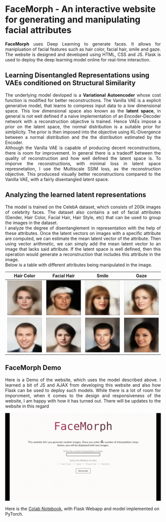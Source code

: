 # FaceMorph - An interactive website for generating and manipulating facial attributes
<p align="justify">
<b>FaceMorph</b> uses Deep Learning to generate faces. It allows for manipluation of facial features such as hair color, facial hair, smile and gaze. The website is designed and developed using HTML, CSS and JS. Flask is used to deploy the deep learning model online for real-time interaction. 
</p>

## Learning Disentangled Representations using VAEs conditioned on Structural Similarity 
<p align="justify">
The underlying model devloped is a <b>Variational Autoencoder</b> whose cost function is modified for better reconstructions. The Vanilla VAE is a explicit generative model, that learns to compress input data to a low dimensional space. This low dimensional space also known as the <b>latent space</b>, in general is not well defined if a naive implementation of an Encoder-Decoder network with a reconstruction objective is trained. Hence VAEs impose a prior on the latent space, the normal distribution is a suitable prior for simlplicity. The prior is then imposed into the objective using KL-Divergence between a normal distribution and the the distribution estimated by the Encoder.<br>Although the Vanilla VAE is capable of producing decent reconstructions, there is room for improvement. In general there is a tradeoff between the quality of reconstruction and how well defined the latent space is. To imporve the reconstructions, with minimal loss in latent space represnetation, I use the Multiscale SSIM loss, as the reconstruction objective. This producesd visually better reconstructions compared to the Vanilla VAE, with a fairly disentangled latent space.
</p>

## Analyzing the learned latent representations
<p align="justify">
The model is trained on the CelebA dataset, which consists of 200k images of celebrity faces. The dataset also contains a set of facial attributes (Gender, Hair Color, Facial Hair, Hair Style, etc) that can be used to group the images in the dataset.<br>I analyze the degree of disentanglement in representation with the help of these attributes. Once the latent vectors on images with a specific attribute are computed, we can estimate the mean latent vector of the attribute. Then using vector arithmetic, we can simply add the mean latent vector to an image that lacks said attribute. If the latent space is well defined, then this operation would generate a reconstruction that includes this attribute in the image.<br> Below is a table with different attributes being manipulated in the image.
</p>

|                Hair Color           |       Facial Hair       |          Smile          |           Gaze           |
|:-----------------------------------:|:-----------------------:|:-----------------------:|:------------------------:|
|    ![](facemorph/hair_female.gif)   |![](facemorph/tache1.gif)|![](facemorph/smile1.gif)| ![](facemorph/gaze2.gif) |
|    ![](facemorph/hair_male.gif)     |![](facemorph/tache2.gif)|![](facemorph/smile2.gif)| ![](facemorph/gaze3.gif) |


## FaceMorph Demo
<p align="justify">
Here is a Demo of the website, which uses the model described above. I learned a bit of JS and AJAX from developing this website and also how Flask can be used to deploy such models. While there is a lot of room for imporvment, when it comes to the design and responsiveness of the website, I am happy with how it has turned out. There will be updates to the website in this regard
</p>

![](facemorph/website-demo2.gif)

Here is the [Colab Notebook](https://colab.research.google.com/drive/1EFc4onUIibLTX6BDWFT_b04oN6xlYEPQ?usp=sharing), with Flask Webapp and model implemented on PyTorch.

